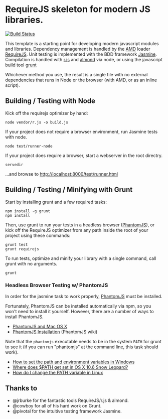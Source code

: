 # RequireJS skeleton for modern JS libraries.
[![Build Status](https://secure.travis-ci.org/tkellen/requirejs-library-skeleton.png)](http://travis-ci.org/[tkellen]/[requirejs-library-skeleton])

This template is a starting point for developing modern javascript modules and libraries.  Dependency management is handled by the [AMD](https://github.com/amdjs/amdjs-api/wiki/AMD) loader [RequireJS](https://github.com/jrburke/requirejs).  Unit testing is implemented with the BDD framework [Jasmine](https://github.com/pivotal/jasmine).  Compilation is handled with [r.js](https://github.com/jrburke/r.js) and [almond](https://github.com/jrburke/almond) via node, or using the javascript build tool [grunt](https://github.com/cowboy/grunt)

Whichever method you use, the result is a single file with no external dependencies that runs in Node or the browser (with AMD, or as an inline script).


## Building / Testing with Node

Kick off the requirejs optimizer by hand:
```console
node vendor/r.js -o build.js
```

If your project does not require a browser environment, run Jasmine tests with node.
```console
node test/runner-node
```

If your project does require a browser, start a webserver in the root directry.
```console
servedir
```
...and browse to [http://localhost:8000/test/runner.html](http://localhost:8000/test/runner.html)


## Building / Testing / Minifying with Grunt

Start by installing grunt and a few required tasks:
```console
npm install -g grunt
npm install
```

Then, use grunt to run your tests in a headless browser ([PhantomJS](http://www.phantomjs.org/)), or kick off the RequireJS optimizer from any path inside the root of your project using these commands:
```console
grunt test
grunt requirejs
```

To run tests, optimize and minify your library with a single command, call grunt with no arguments.
```console
grunt
```

### Headless Browser Testing w/ PhantomJS

In order for the jasmine task to work properly, [PhantomJS](http://www.phantomjs.org/) must be installed.  

Fortunately, PhantomJS can be installed automatically via npm, so you won't need to install it yourself. However, there are a number of ways to install PhantomJS.

* [PhantomJS and Mac OS X](http://ariya.ofilabs.com/2012/02/phantomjs-and-mac-os-x.html)
* [PhantomJS Installation](http://code.google.com/p/phantomjs/wiki/Installation) (PhantomJS wiki)

Note that the `phantomjs` executable needs to be in the system `PATH` for grunt to see it (if you can run "phantomjs" at the command line, this task should work).

* [How to set the path and environment variables in Windows](http://www.computerhope.com/issues/ch000549.htm)
* [Where does $PATH get set in OS X 10.6 Snow Leopard?](http://superuser.com/questions/69130/where-does-path-get-set-in-os-x-10-6-snow-leopard)
* [How do I change the PATH variable in Linux](https://www.google.com/search?q=How+do+I+change+the+PATH+variable+in+Linux)


## Thanks to

- @jrburke for the fantastic tools RequireJS/r.js & almond.
- @cowboy for all of his hard work on Grunt.
- @pivotal for the intuitive testing framework Jasmine.

